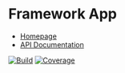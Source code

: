 # Framework App

- [Homepage](https://the-framework.gitlab.io/packages/app.html)
- [API Documentation](https://the-framework.gitlab.io/packages/app/docs/)

[![Build](https://gitlab.com/the-framework/packages/app/badges/master/pipeline.svg)](https://gitlab.com/the-framework/packages/app/-/jobs)
[![Coverage](https://gitlab.com/the-framework/packages/app/badges/master/coverage.svg?job=test:php7.3)](https://the-framework.gitlab.io/packages/app/coverage/)
